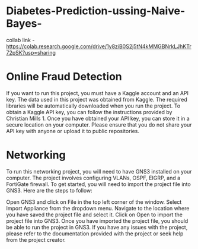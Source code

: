 # Diabetes-Prediction-ussing-Naive-Bayes-

collab link - https://colab.research.google.com/drive/1y8ziB0S2j5tN4kMMGBNrkLJhKTr72pSK?usp=sharing

# Online Fraud Detection
If you want to run this project, you must have a Kaggle account and an API key. The data used in this project was obtained from Kaggle. The required libraries will be automatically downloaded when you run the project. To obtain a Kaggle API key, you can follow the instructions provided by Christian Mills 1. Once you have obtained your API key, you can store it in a secure location on your computer. Please ensure that you do not share your API key with anyone or upload it to public repositories.

# Networking
To run this networking project, you will need to have GNS3 installed on your computer. The project involves configuring VLANs, OSPF, EIGRP, and a FortiGate firewall. To get started, you will need to import the project file into GNS3. Here are the steps to follow:

Open GNS3 and click on File in the top left corner of the window.
Select Import Appliance from the dropdown menu.
Navigate to the location where you have saved the project file and select it.
Click on Open to import the project file into GNS3.
Once you have imported the project file, you should be able to run the project in GNS3. If you have any issues with the project, please refer to the documentation provided with the project or seek help from the project creator.
